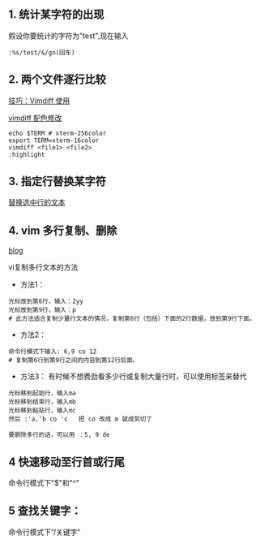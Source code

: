 
## 1. 统计某字符的出现
假设你要统计的字符为"test",现在输入

`:%s/test/&/gn(回车)`

## 2. 两个文件逐行比较

[技巧：Vimdiff 使用](https://www.ibm.com/developerworks/cn/linux/l-vimdiff/index.html)

[vimdiff 配色修改](https://oomake.com/question/409686)
```
echo $TERM # xterm-256color
export TERM=xterm-16color
vimdiff <file1> <file2>
:highlight
```

## 3. 指定行替换某字符
[替换选中行的文本](https://segmentfault.com/q/1010000002552573)

## 4. vim 多行复制、删除
[blog](https://blog.csdn.net/xiyuan1999/article/details/5680102)

vi复制多行文本的方法
- 方法1：
```
光标放到第6行，输入：2yy
光标放到第9行，输入：p
# 此方法适合复制少量行文本的情况，复制第6行（包括）下面的2行数据，放到第9行下面。
```

- 方法2：
```
命令行模式下输入: 6,9 co 12
# 复制第6行到第9行之间的内容到第12行后面。
```
- 方法3：
有时候不想费劲看多少行或复制大量行时，可以使用标签来替代
```
光标移到起始行，输入ma
光标移到结束行，输入mb
光标移到粘贴行，输入mc
然后 :'a,'b co 'c   把 co 改成 m 就成剪切了
```

`要删除多行的话，可以用 ：5, 9 de`

## 4 快速移动至行首或行尾 
命令行模式下"$"和"^"

## 5 查找关键字： 
命令行模式下“/关键字”
